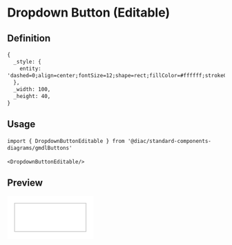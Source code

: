 # Dropdown Button (Editable)

## Definition

```
{
  _style: { 
    entity: 'dashed=0;align=center;fontSize=12;shape=rect;fillColor=#ffffff;strokeColor=#cccccc;',
  },
  _width: 100,
  _height: 40,
}
```

## Usage

```
import { DropdownButtonEditable } from '@diac/standard-components-diagrams/gmdlButtons'

<DropdownButtonEditable/>
```

## Preview

<img src="./dropdown-button-editable.png" width="200"/>
